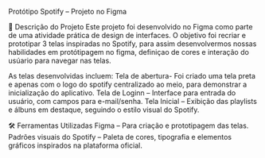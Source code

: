  Protótipo Spotify – Projeto no Figma
 
📌 Descrição do Projeto
Este projeto foi desenvolvido no Figma como parte de uma atividade prática de design de interfaces.
O objetivo foi recriar e prototipar 3 telas inspiradas no Spotify, para assim desenvolvermos nossas habilidades em protótipagem no figma,
definiçao de cores e interação do usúario para navegar nas telas.

As telas desenvolvidas incluem:
Tela de abertura- Foi criado uma tela preta e apenas com o logo do spotify centralizado ao meio, para demonstrar a inicialização do aplicativo.
Tela de Loginn – Interface para entrada do usuário, com campos para e-mail/senha.
Tela Inicial – Exibição das playlists e álbuns em destaque, seguindo o estilo visual do Spotify.

🛠️ Ferramentas Utilizadas
Figma – Para criação e prototipagem das telas.
Padrões visuais do Spotify – Paleta de cores, tipografia e elementos gráficos inspirados na plataforma oficial.
